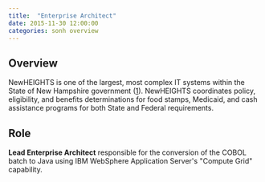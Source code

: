 ```yaml
---
title:  "Enterprise Architect"
date: 2015-11-30 12:00:00
categories: sonh overview
---
```

## Overview
NewHEIGHTS is one of the largest, most complex IT systems within the State of
New Hampshire government ([1]). NewHEIGHTS coordinates policy, eligibility, and
benefits determinations for food stamps, Medicaid, and cash assistance programs
for both State and Federal requirements.

## Role
**Lead Enterprise Architect** responsible for the conversion of the COBOL batch
to Java using IBM WebSphere Application Server's "Compute Grid" capability.



[1]: http://www.dhhs.nh.gov/ocom/documents/dfa.pdf
